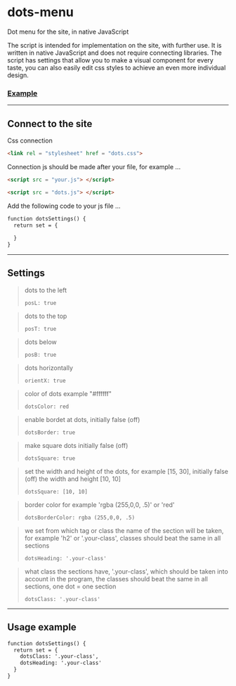 # dots-menu
Dot menu for the site, in native JavaScript

The script is intended for implementation on the site, with further use.
It is written in native JavaScript and does not require connecting libraries.
The script has settings that allow you to make a visual component for every taste, you can also easily edit css styles to achieve an even more individual design.

### [Example](http://dots-menu.surge.sh/)

<hr>

## Connect to the site

Css connection
```html
<link rel = "stylesheet" href = "dots.css">
```

Connection js should be made after your file, for example ...

```html
<script src = "your.js"> </script>
```
```html
<script src = "dots.js"> </script>
```
Add the following code to your js file ...
```html
function dotsSettings() {
  return set = {
    
  }
}
```
<hr>

## Settings

>dots to the left
>
>`posL: true`

>dots to the top
>
>`posT: true`

>dots below
>
>`posB: true`

>dots horizontally
>
>`orientX: true`

>color of dots example "#ffffff"
>
>`dotsColor: red`

>enable bordet at dots, initially false (off)
>
>`dotsBorder: true`

>make square dots initially false (off)
>
>`dotsSquare: true`

>set the width and height of the dots, for example [15, 30], initially false (off) the width and height [10, 10]
>
>`dotsSquare: [10, 10]`

>border color for example 'rgba (255,0,0, .5)' or 'red'
>
>`dotsBorderColor: rgba (255,0,0, .5)`

>we set from which tag or class the name of the section will be taken, for example 'h2' or '.your-class', classes should beat the same in all sections
>
>`dotsHeading: '.your-class'`

>what class the sections have, '.your-class', which should be taken into account in the program, the classes should beat the same in all sections, one dot = one section
>
>`dotsClass: '.your-class'`

<hr>

## Usage example

```html
function dotsSettings() {
  return set = {
    dotsClass: '.your-class',
    dotsHeading: '.your-class'
  }
}
```
